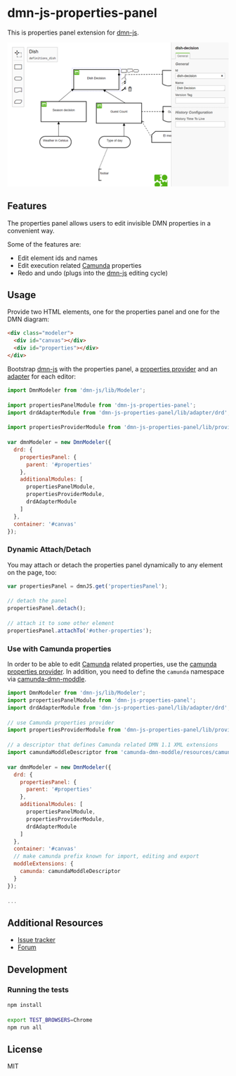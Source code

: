 # dmn-js-properties-panel

This is properties panel extension for [dmn-js](https://github.com/bpmn-io/dmn-js).

![dmn-js-properties-panel screenshot](./docs/screenshot.png "Screenshot of the dmn-js editor + the properties panel")


## Features

The properties panel allows users to edit invisible DMN properties in a convenient way.

Some of the features are:

* Edit element ids and names
* Edit execution related [Camunda](http://camunda.org) properties
* Redo and undo (plugs into the [dmn-js](https://github.com/bpmn-io/dmn-js) editing cycle)


## Usage

Provide two HTML elements, one for the properties panel and one for the DMN diagram:

```html
<div class="modeler">
  <div id="canvas"></div>
  <div id="properties"></div>
</div>
```

Bootstrap [dmn-js](https://github.com/bpmn-io/dmn-js) with the properties panel, a [properties provider](./lib/provider) and an [adapter](./lib/adapter) for each editor:

```javascript
import DmnModeler from 'dmn-js/lib/Modeler';

import propertiesPanelModule from 'dmn-js-properties-panel';
import drdAdapterModule from 'dmn-js-properties-panel/lib/adapter/drd';

import propertiesProviderModule from 'dmn-js-properties-panel/lib/provider/dmn';

var dmnModeler = new DmnModeler({
  drd: {
    propertiesPanel: {
      parent: '#properties'
    },
    additionalModules: [
      propertiesPanelModule,
      propertiesProviderModule,
      drdAdapterModule
    ]
  },
  container: '#canvas'
});
```


### Dynamic Attach/Detach

You may attach or detach the properties panel dynamically to any element on the page, too:

```javascript
var propertiesPanel = dmnJS.get('propertiesPanel');

// detach the panel
propertiesPanel.detach();

// attach it to some other element
propertiesPanel.attachTo('#other-properties');
```


### Use with Camunda properties

In order to be able to edit [Camunda](https://camunda.org) related properties, use the [camunda properties provider](./lib/provider/camunda).
In addition, you need to define the `camunda` namespace via [camunda-dmn-moddle](https://github.com/camunda/camunda-dmn-moddle).

```javascript
import DmnModeler from 'dmn-js/lib/Modeler';
import propertiesPanelModule from 'dmn-js-properties-panel';
import drdAdapterModule from 'dmn-js-properties-panel/lib/adapter/drd';

// use Camunda properties provider
import propertiesProviderModule from 'dmn-js-properties-panel/lib/provider/camunda';

// a descriptor that defines Camunda related DMN 1.1 XML extensions
import camundaModdleDescriptor from 'camunda-dmn-moddle/resources/camunda';

var dmnModeler = new DmnModeler({
  drd: {
    propertiesPanel: {
      parent: '#properties'
    },
    additionalModules: [
      propertiesPanelModule,
      propertiesProviderModule,
      drdAdapterModule
    ]
  },
  container: '#canvas'
  // make camunda prefix known for import, editing and export
  moddleExtensions: {
    camunda: camundaModdleDescriptor
  }
});

...
```


## Additional Resources

* [Issue tracker](https://github.com/bpmn-io/dmn-js-properties-panel)
* [Forum](https://forum.bpmn.io)


## Development

### Running the tests

```bash
npm install

export TEST_BROWSERS=Chrome
npm run all
```


## License

MIT